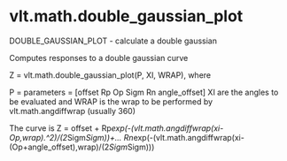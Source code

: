 # vlt.math.double_gaussian_plot

  DOUBLE_GAUSSIAN_PLOT - calculate a double gaussian
 
  Computes responses to a double gaussian curve
 
  Z = vlt.math.double_gaussian_plot(P, XI, WRAP), where
 
  P = parameters = [offset Rp Op Sigm Rn angle_offset]
  XI are the angles to be evaluated
  and WRAP is the wrap to be performed by vlt.math.angdiffwrap (usually 360)
  
  The curve is
    Z = offset + Rp*exp(-(vlt.math.angdiffwrap(xi-Op,wrap).^2)/(2*Sigm*Sigm))+...
         Rn*exp(-(vlt.math.angdiffwrap(xi-(Op+angle_offset),wrap)/(2*Sigm*Sigm)))
